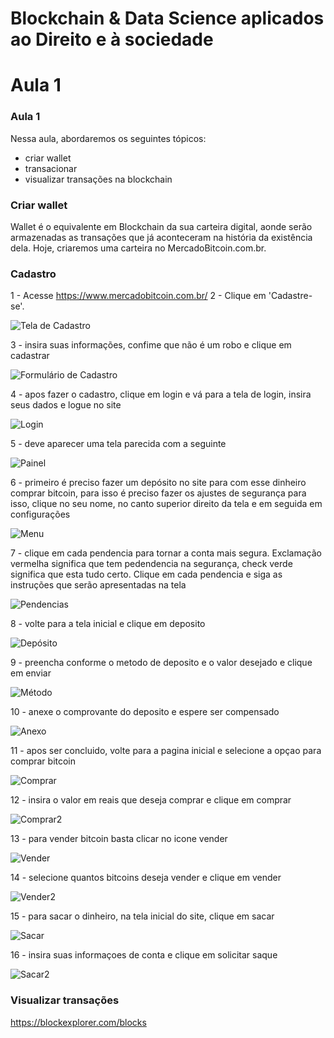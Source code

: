 # Blockchain & Data Science aplicados ao Direito e à sociedade

# Aula 1

### Aula 1

Nessa aula, abordaremos os seguintes tópicos:
- criar wallet
- transacionar
- visualizar transações na blockchain

### Criar wallet

Wallet é o equivalente em Blockchain da sua carteira digital, aonde serão armazenadas as transações que já aconteceram na história da existência dela. Hoje, criaremos uma carteira no MercadoBitcoin.com.br.

### Cadastro

1 - Acesse https://www.mercadobitcoin.com.br/
2 -  Clique em 'Cadastre-se'.


![Tela de Cadastro](https://i.imgur.com/wQqYmCE.png "Tela de Cadastro")

3 - insira suas informações, confime que não é um robo e clique em cadastrar


![Formulário de Cadastro](https://lh5.googleusercontent.com/xG86F_FLL3sE7QFtYGiYARbarFhK7OpbY87qjZwKwot4QNP_PLNYuq0p0Xy-_H4dY6MxfLqsYpZGU49aVqHY3EGAWXAa_zn_4DMQ2H8EuCGh1f_VDcVL2ysp30dv9GV48UCRlew)

4 - apos fazer o cadastro, clique em login e vá para a tela de login, insira seus dados e logue no site


![Login](https://lh4.googleusercontent.com/RZ3kgwkatxEyeq4OOuOIzt14069_Z9J1W8vB8FX2g3WjMRnmcMv8Q77RnUUbeVWzNPRmrQsZfu1qPzBGOSSFjg1WOLjYWIGdqGUeqFQhUxJSHFAB7kNLnDh4ReT_rwxuLH7ZPFk)

5 - deve aparecer uma tela parecida com a seguinte


![Painel](https://lh4.googleusercontent.com/WxEAcUwQiq-jNldugSinQqVWzdFg7CFbva3YxzJGw-dKcRI2zy0W5jlFBvKvPukdVAh2gN7yiuS9MtxDpLD8IA4HxFExcl3uAxBDgRB3I0Nak14Wy5oLLYiBjdfNU8EErvbd7jE)

6 - primeiro é preciso fazer um depósito no site para com esse dinheiro comprar bitcoin, para isso é preciso fazer os ajustes de segurança
para isso, clique no seu nome, no canto superior direito da tela e em seguida em configurações 


![Menu](https://lh5.googleusercontent.com/xyRMxb_i5JWeZsIDwOcG-xdzq4Ezk9sa6kNzpYOObZdmg2cOwedaATXe1hZqe4LmNVqYUwnZRBdi1yB5GvLgSZUmJBcNbut8Ocn-2Yv2dn8aojdOH3th0qqCb510GmPjSol9KG8)

7 - clique em cada pendencia para tornar a conta mais segura. Exclamação vermelha significa que tem pedendencia na segurança, check verde significa que esta tudo certo. Clique em cada pendencia e siga as instruções que serão apresentadas na tela


![Pendencias](https://lh5.googleusercontent.com/LYM9GZc-Cl6-iT8zpINfGAROj1b9-A62BpILno4r5bfvYf6Ir_4n0qJ8at7gd2jwAKq8jCc2AaVlwV1I22DKxwZgazNN48D57PAqw7PuW7PGduUlcwmD7iRjqFKR6fwgjel1W1Y)

8 - volte para a tela inicial e clique em deposito


![Depósito](https://lh6.googleusercontent.com/cnjVYWBsmPk-sFCPKvCWBlpOV7l51A2qTM2g9xFKfIdnDOUts7H01VkaONUZafWgcD9I_yW-qSIXbbKjtgzzbeDPxDVBee0UbAP9MpA_h_pshhv8Kn3NLhhJDs24JspdiKn8NS8)

9 - preencha conforme o metodo de deposito e o valor desejado e clique em enviar


![Método](https://lh3.googleusercontent.com/3P5n30szkHkYnbF2-BranZY8fQ5X1bGuAbSXzeVEEEg9J46qk4YkLKPhH0qkKWAg8v7fwiMJu0YHRNYZVoh_YH9Fm8F8NyibkfTf9AEGVBym1GK0n7Qh3xnfNPAj_OLPpkmO4bM)

10 - anexe o comprovante do deposito e espere ser compensado


![Anexo](https://lh4.googleusercontent.com/_hojooAvX3Ef30QTiJpPY1sMfVf5tJWtJVgz-G6oqlUyDsPA_W0bZvqdbGM4hVMDwhhXyF_sjZXaLMlhyE66dNJCjGZZzYfAFSR1NigKQkqPSeTJgBjM_eADygbH3ZybTUfc4No)

11 - apos ser concluido, volte para a pagina inicial e selecione a opçao para comprar bitcoin


![Comprar](https://lh5.googleusercontent.com/wP8yPcAjiD4ot2NtkamJznrI5qqf5ERdYoA80XBHxlfPN71-jtmdI4-CmCajJXT90d1XqxoempX-At7WJnVsM-Oy-RgapK5y6nRy_PDHT6IhWb1XuJtaWVevYqy5ytQClUC73cU)

12 - insira o valor em reais que deseja comprar e clique em comprar


![Comprar2](https://lh6.googleusercontent.com/UrxN2cpD14xe0UQFsCXw9MG8bftwYksiTZ_csX01P_1JPFepxPplwoECPfzz-qCawgowaA7XRzEJFMmK1__yAFEjAyf-9ErdlWxpAut-TCFZzfArQYov1OB4XaeD5lqIIijFSqw)

13 - para vender bitcoin basta clicar no icone vender 


![Vender](https://lh4.googleusercontent.com/FBpRJltTPQi_6a2SqG5s-sbnSHAbnB25IP6P_z1gZ-vieiJgo8ns5oIv3jaXUZEIvLn2p48TuUOCiq0uYLA4lC7U2x8occvZzrttHwpqXM4j_TwT0tAII768N7hXygjKX28a9Uw)

14 - selecione quantos bitcoins deseja vender e clique em vender


![Vender2](https://lh4.googleusercontent.com/hlPlbbEFaPxu0C9MwIUDTwDB38T1KG-wzckoFiFmvFycKlwmnrYNGe53SFFJXohiXZkpQ186VpIWdldh-uvmGQd2zDinZKAkoSJQ5sOaVdZ6iuzBlNQGzeoQ8iy1Dw4kUTdK91g)

15 - para sacar o dinheiro, na tela inicial do site, clique em sacar


![Sacar](https://lh5.googleusercontent.com/aHC-hzLQ4-uvfvN8rn1Rp-BDiOX0GXLnIdztC9RBf6gUgF81dLgdgH17WdD_-22gOkfc11y--0sM0PJ59XhCWUyAaEEjIjn2PiQNcFbA8ZkwsI2UMMWqrYacKG4qJ5axZoSIJt4)

16 - insira suas informaçoes de conta e clique em solicitar saque


![Sacar2](https://lh6.googleusercontent.com/Ukwr6hItWocuBpogtYwUYR9WUvJ40hJF4rEB6VNfzBUiTlePbEqV7HVc2dpjEw2j8Dr8rZLGMzkKirfMIfp_FdSg6bdgnFEuXf39Vi1jK-LSU0ytbbAJSzjWlY5589FyCe5Ig8I)

### Visualizar transações

https://blockexplorer.com/blocks


